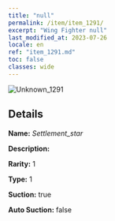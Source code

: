 ```yaml
---
title: "null"
permalink: /item/item_1291/
excerpt: "Wing Fighter null"
last_modified_at: 2023-07-26
locale: en
ref: "item_1291.md"
toc: false
classes: wide
---
```



 ![Unknown_1291](/images/item/Settlement_star_p.png)



## Details

 **Name:** *Settlement_star* 

 **Description:** 

 **Rarity:** 1 

 **Type:** 1 

 **Suction:** true 

 **Auto Suction:** false 


